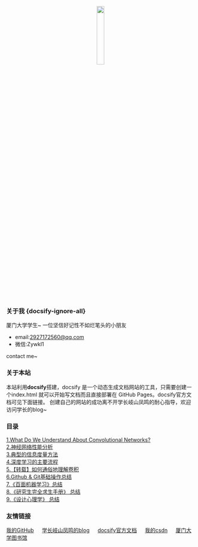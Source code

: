 <center><img src="https://i.loli.net/2020/05/17/cZIP7ARlLJtXwkv.png" width="20%"></center>

### 关于我 {docsify-ignore-all}

厦门大学学生~
一位坚信好记性不如烂笔头的小朋友
- email:2927172560@qq.com
- 微信:Zywkl1

contact me~

### 关于本站
本站利用**docsify**搭建，docsify 是一个动态生成文档网站的工具，只需要创建一个index.html 就可以开始写文档而且直接部署在 GitHub Pages。docsify官方文档可见下面链接。
创建自己的网站的成功离不开学长岐山凤鸣的耐心指导，欢迎访问学长的blog~

### 目录

[1.What Do We Understand About Convolutional Networks?](page1.md)\
[2.神经网络性能分析](page5.md)\
[3.典型的信息度量方法](page7.md)\
[4.深度学习的主要流程](page11.md)\
[5.【转载】如何通俗地理解卷积](page12.md)\
[6.Github & Git基础操作总结](14.md)\
[7.《百面机器学习》总结](a.md)\
[8.《研究生完全求生手册》 总结](page8.md)\
[9.《设计心理学》 总结](page10.md)


### 友情链接


[我的GitHub](<https://github.com/yueeer>) &emsp; [学长岐山凤鸣的blog](<http://www.ecohnoch.cn/>) &emsp; [docsify官方文档](<https://docsify.js.org/>) &emsp; [我的csdn](https://blog.csdn.net/weixin_42575796) &emsp; [厦门大学图书馆](https://library.xmu.edu.cn/index.htm)
